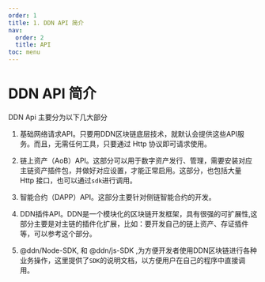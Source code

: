 ```yaml
---
order: 1
title: 1. DDN API 简介
nav:
  order: 2
  title: API
toc: menu
---
```


# DDN API 简介
DDN Api 主要分为以下几大部分

1. 基础网络请求API。只要用DDN区块链底层技术，就默认会提供这些API服务。而且，无需任何工具，只要通过 Http 协议即可请求使用。

2. 链上资产（AoB）API。这部分可以用于数字资产发行、管理，需要安装对应主链资产插件包，并做好对应设置，才能正常启用。这部分，也包括大量 Http 接口，也可以通过`sdk`进行调用。

3. 智能合约（DAPP）API。这部分主要针对侧链智能合约的开发。

4. DDN插件API。DDN是一个模块化的区块链开发框架，具有很强的可扩展性,这部分主要是对主链的插件化扩展，比如：要开发自己的链上资产、存证插件等，可以参考这个部分。

5. @ddn/Node-SDK, 和 @ddn/js-SDK ,为方便开发者使用DDN区块链进行各种业务操作，这里提供了`SDK`的说明文档，以方便用户在自己的程序中直接调用。
